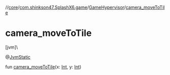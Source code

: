 //[core](../../../index.md)/[com.shinkson47.SplashX6.game](../index.md)/[GameHypervisor](index.md)/[camera_moveToTile](camera_move-to-tile.md)

# camera_moveToTile

[jvm]\

@[JvmStatic](https://kotlinlang.org/api/latest/jvm/stdlib/kotlin.jvm/-jvm-static/index.html)

fun [camera_moveToTile](camera_move-to-tile.md)(x: [Int](https://kotlinlang.org/api/latest/jvm/stdlib/kotlin/-int/index.html), y: [Int](https://kotlinlang.org/api/latest/jvm/stdlib/kotlin/-int/index.html))
